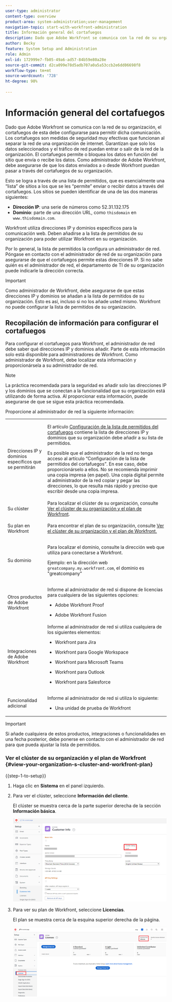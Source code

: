 ```yaml
---
user-type: administrator
content-type: overview
product-area: system-administration;user-management
navigation-topic: start-with-workfront-administration
title: Información general del cortafuegos
description: Dado que Adobe Workfront se comunica con la red de su organización, el cortafuegos de esta debe configurarse para permitir dicha comunicación. Los cortafuegos son medidas de seguridad muy efectivas que funcionan al separar la red de una organización de internet. Garantizan que solo los datos seleccionados y el tráfico de red puedan entrar o salir de la red de la organización. El cortafuegos permite o bloquea los datos en función del sitio que envía o recibe los datos. Como administrador de Adobe Workfront, debe asegurarse de que los datos enviados a o desde Workfront puedan pasar a través del cortafuegos de su organización.
author: Becky
feature: System Setup and Administration
role: Admin
exl-id: 172999e7-fb05-49a6-ad57-84b59e80a28e
source-git-commit: d2ca099e78d5adb707a0a5a53ccb2e6dd06698f8
workflow-type: tm+mt
source-wordcount: '728'
ht-degree: 98%

---
```


# Información general del cortafuegos

Dado que Adobe Workfront se comunica con la red de su organización, el cortafuegos de esta debe configurarse para permitir dicha comunicación. Los cortafuegos son medidas de seguridad muy efectivas que funcionan al separar la red de una organización de internet. Garantizan que solo los datos seleccionados y el tráfico de red puedan entrar o salir de la red de la organización. El cortafuegos permite o bloquea los datos en función del sitio que envía o recibe los datos. Como administrador de Adobe Workfront, debe asegurarse de que los datos enviados a o desde Workfront puedan pasar a través del cortafuegos de su organización.

Esto se logra a través de una lista de permitidos, que es esencialmente una “lista” de sitios a los que se les “permite” enviar o recibir datos a través del cortafuegos. Los sitios se pueden identificar de una de las dos maneras siguientes:

* **Dirección IP**: una serie de números como 52.31.132.175
* **Dominio**: parte de una dirección URL, como `thisdomain` en `www.thisdomain.com`.

Workfront utiliza direcciones IP y dominios específicos para la comunicación web. Deben añadirse a la lista de permitidos de su organización para poder utilizar Workfront en su organización.

Por lo general, la lista de permitidos la configura un administrador de red. Póngase en contacto con el administrador de red de su organización para asegurarse de que el cortafuegos permite estas direcciones IP. Si no sabe quién es el administrador de red, el departamento de TI de su organización puede indicarle la dirección correcta.

>[!IMPORTANT]
>
>Como administrador de Workfront, debe asegurarse de que estas direcciones IP y dominios se añadan a la lista de permitidos de su organización. Esto es así, incluso si no los añade usted mismo. Workfront no puede configurar la lista de permitidos de su organización.

## Recopilación de información para configurar el cortafuegos

Para configurar el cortafuegos para Workfront, el administrador de red debe saber qué direcciones IP y dominios añadir. Parte de esta información solo está disponible para administradores de Workfront. Como administrador de Workfront, debe localizar esta información y proporcionársela a su administrador de red.

>[!NOTE]
>
>La práctica recomendada para la seguridad es añadir solo las direcciones IP y los dominios que se conectan a la funcionalidad que su organización está utilizando de forma activa. Al proporcionar esta información, puede asegurarse de que se sigue esta práctica recomendada.

Proporcione al administrador de red la siguiente información:

<table style="table-layout:auto"> 
 <col> 
 <col> 
 <tbody> 
  <tr> 
   <td role="rowheader">Direcciones IP y dominios específicos que se permitirán</td> 
   <td> <p>El artículo <a href="../../administration-and-setup/get-started-wf-administration/configure-your-firewall.md" class="MCXref xref">Configuración de la lista de permitidos del cortafuegos</a> contiene la lista de direcciones IP y dominios que su organización debe añadir a su lista de permitidos. </p> <p>Es posible que el administrador de la red no tenga acceso al artículo “Configuración de la lista de permitidos del cortafuegos”. En ese caso, debe proporcionárselo a ellos. No se recomienda imprimir una copia impresa (en papel). Una copia digital permite al administrador de la red copiar y pegar las direcciones, lo que resulta más rápido y preciso que escribir desde una copia impresa.</p> </td> 
  </tr> 
  <tr> 
   <td role="rowheader">Su clúster</td> 
   <td>Para localizar el clúster de su organización, consulte <a href="#view-your-organization-s-cluster-and-workfront-plan" class="MCXref xref">Ver el clúster de su organización y el plan de Workfront</a>.</td> 
  </tr> 
  <tr> 
   <td role="rowheader">Su plan en Workfront</td> 
   <td> <p>Para encontrar el plan de su organización, consulte <a href="#view-your-organization-s-cluster-and-workfront-plan" class="MCXref xref">Ver el clúster de su organización y el plan de Workfront.</a></p> </td> 
  </tr> 
  <tr> 
   <td role="rowheader">Su dominio</td> 
   <td> <p>Para localizar el dominio, consulte la dirección web que utiliza para conectarse a Workfront.</p> <p>Ejemplo: en la dirección web <code>greatcompany.my.workfront.com</code>, el dominio es "greatcompany"</p> </td> 
  </tr> 
  <tr> 
   <td role="rowheader">Otros productos de Adobe Workfront</td> 
   <td> <p>Informe al administrador de red si dispone de licencias para cualquiera de las siguientes opciones:</p> 
    <ul> 
     <li> <p>Adobe Workfront Proof</p> </li> 
     <li> <p>Adobe Workfront Fusion </p> </li> 
    </ul> </td> 
  </tr> 
  <tr> 
   <td role="rowheader">Integraciones de Adobe Workfront</td> 
   <td>Informe al administrador de red si utiliza cualquiera de los siguientes elementos:
    <ul>
     <li><p>Workfront para Jira</p></li>
     <li><p>Workfront para Google Workspace</p></li>
     <li><p>Workfront para Microsoft Teams</p></li>
     <li><p>Workfront para Outlook</p></li>
     <li><p>Workfront para Salesforce</p></li>
    </ul></td> 
  </tr> 
  <tr> 
   <td role="rowheader">Funcionalidad adicional</td> 
   <td> <p>Informe al administrador de red si utiliza lo siguiente:</p> 
    <ul> 
     <li> <p>Una unidad de prueba de Workfront</p> </li> 
    </ul> </td>
  </tr> 
 </tbody> 
</table>

>[!IMPORTANT]
>
>Si añade cualquiera de estos productos, integraciones o funcionalidades en una fecha posterior, debe ponerse en contacto con el administrador de red para que pueda ajustar la lista de permitidos.

### Ver el clúster de su organización y el plan de Workfront {#view-your-organization-s-cluster-and-workfront-plan}

{{step-1-to-setup}}

1. Haga clic en **Sistema** en el panel izquierdo. 
1. Para ver el clúster, seleccione **Información del cliente**.

   El clúster se muestra cerca de la parte superior derecha de la sección **Información básica**.

   ![Localizar clúster](assets/locate-cluster.png)

1. Para ver su plan de Workfront, seleccione **Licencias**.

   El plan se muestra cerca de la esquina superior derecha de la página.

   ![Buscar plan](assets/locate-plan.png)
